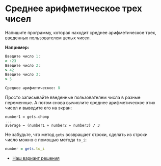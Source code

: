 # Среднее арифметическое трех чисел 

Напишите программу, которая находит среднее арифметическое трех, введенных пользователем целых чисел.

**Например:**

```ruby
Введите число 1:
> -23
Введите число 2:
> 42
Введите число 3:
> 5

Среднее арифметическое: 8
```

<div class="rubyrush-task-hint">

Просто записывайте введенные пользователем числа в разные переменные. А потом снова вычислите среднее арифметическое этих чисел и выведите его на экран:

```
number1 = gets.chomp
...
average = (number1 + number2 + number3) / 3
```

Не забудьте, что метод `gets` возвращает строки, сделать из строки число можно с помощью метода `to_i`:

``` rb
number = gets.to_i
```

</div>


<div class="rubyrush-task-answer">


<ul>
<li><a href="https://github.com/aristofun/rubyrush-path/blob/master/steps/gets-butovo-01/solution/average.rb" class="rubyrush-task-solution-link">Наш вариант решения</a></li></ul>

</div>
